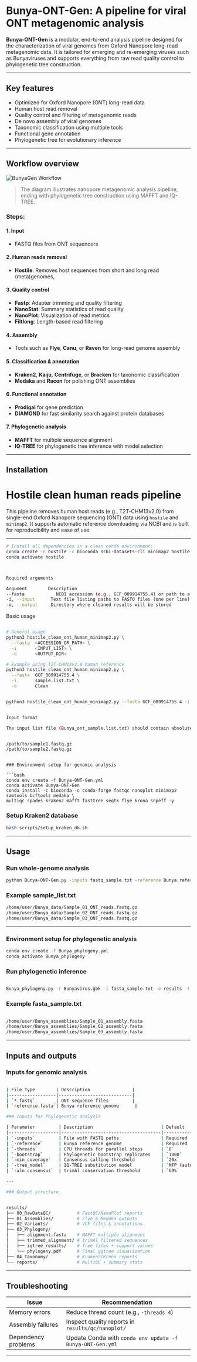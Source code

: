 
# Bunya-ONT-Gen: A pipeline for viral ONT metagenomic analysis

**Bunya-ONT-Gen** is a modular, end-to-end analysis pipeline designed for the characterization of viral genomes from Oxford Nanopore long-read metagenomic data. It is tailored for emerging and re-emerging viruses such as Bunyaviruses and supports everything from raw read quality control to phylogenetic tree construction.

---

## Key features

- Optimized for Oxford Nanopore (ONT) long-read data
- Human host read removal
- Quality control and filtering of metagenomic reads
- De novo assembly of viral genomes
- Taxonomic classification using multiple tools
- Functional gene annotation
- Phylogenetic tree for evolutionary inference


---

## Workflow overview

![BunyaGen Workflow](BunyaGen_Workflow.png)

> The diagram illustrates nanopore metagenomic analysis pipeline, ending with phylogenetic tree construction using MAFFT and IQ-TREE.

### Steps:


#### 1. **Input**
- FASTQ files from ONT sequencers

#### 2. **Human reads removal**
- **Hostile**: Removes host sequences from short and long read (meta)genomes,
  
#### 3. **Quality control**
- **Fastp**: Adapter trimming and quality filtering
- **NanoStat**: Summary statistics of read quality
- **NanoPlot**: Visualization of read metrics
- **Filtlong**: Length-based read filtering

#### 4. **Assembly**
- Tools such as **Flye**, **Canu**, or **Raven** for long-read genome assembly

#### 5. **Classification & annotation**
- **Kraken2**, **Kaiju**, **Centrifuge**, or **Bracken** for taxonomic classification
- **Medaka** and **Racon** for polishing ONT assemblies

#### 6. **Functional annotation**
- **Prodigal** for gene prediction
- **DIAMOND** for fast similarity search against protein databases

#### 7. **Phylogenetic analysis**
- **MAFFT** for multiple sequence alignment
- **IQ-TREE** for phylogenetic tree inference with model selection

---

## Installation

# Hostile clean human reads pipeline

This pipeline removes human host reads (e.g., T2T-CHM13v2.0) from single-end Oxford Nanopore sequencing (ONT) data using `hostile` and `minimap2`. It supports automatic reference downloading via NCBI and is built for reproducibility and ease of use.

---


```bash
# Install all dependencies in a clean conda environment:
conda create -n hostile -c bioconda ncbi-datasets-cli minimap2 hostile
conda activate hostile



Required arguments

Argument        Description
--fasta	           NCBI accession (e.g., GCF_009914755.4) or path to a local FASTA reference
-i, --input      Text file listing paths to FASTQ files (one per line)
-o, --output     Directory where cleaned results will be stored


```
Basic usage

```bash

# General usage
python3 hostile_clean_ont_human_minimap2.py \
  --fasta  <ACCESSION_OR_PATH> \
  -i       <INPUT_LIST> \
  -o       <OUTPUT_DIR>

# Example using T2T-CHM13v2.0 human reference
python3 hostile_clean_ont_human_minimap2.py \
  --fasta  GCF_009914755.4 \
  -i       sample.list.txt \
  -o       Clean

```
```bash

python3 hostile_clean_ont_human_minimap2.py --fasta GCF_009914755.4 -i sample.list.txt -o Clean

```

```bash

Input format

The input list file (Bunya_ont_sample.list.txt) should contain absolute or relative paths to single-end FASTQ files, one per line:


/path/to/sample1.fastq.gz
/path/to/sample2.fastq.gz

```

```

### Environment setup for genomic analysis

```bash
conda env create -f Bunya-ONT-Gen.yml
conda activate Bunya-ONT-Gen
conda install -c bioconda -c conda-forge fastqc nanoplot minimap2 samtools bcftools medaka \
multiqc spades kraken2 mafft fasttree seqtk flye krona snpeff -y

```

### Setup Kraken2 database

```bash
bash scripts/setup_kraken_db.sh

```

---

## Usage

### Run whole-genome analysis

```bash
python Bunya-ONT-Gen.py -inputs fastq_sample.txt -reference Bunya.reference.fasta -threads 8

```
### Example sample_list.txt

```bash
/home/user/Bunya_data/Sample_01_ONT_reads.fastq.gz
/home/user/Bunya_data/Sample_02_ONT_reads.fastq.gz
/home/user/Bunya_data/Sample_03_ONT_reads.fastq.gz

```
---

### Environment setup for phylogenetic analysis

```bash
conda env create -f Bunya_phylogeny.yml
conda activate Bunya_phylogeny

```

### Run phylogenetic inference

```bash

Bunya_phylogeny.py -r Bunyavirus.gbk -i fasta_sample.txt -o results -t 8 -b 1000

```

### Example fasta_sample.txt

```bash

/home/user/Bunya_assemblies/Sample_01_assembly.fasta
/home/user/Bunya_assemblies/Sample_02_assembly.fasta
/home/user/Bunya_assemblies/Sample_03_assembly.fasta

```
---

## Inputs and outputs

### Inputs for genomic analysis

```bash

| File Type        | Description                |
|------------------|----------------------------|
| `*.fastq`        | ONT sequence files         |
| `reference.fasta`| Bunya reference genome      |

### Inputs for Phylogenetic analysis

| Parameter         | Description                          | Default       |
|-------------------|--------------------------------------|---------------|
| `-inputs`         | File with FASTQ paths                | Required      |
| `-reference`      | Bunya reference genome               | Required      |
| `-threads`        | CPU threads for parallel steps       | `8`           |
| `-bootstrap`      | Phylogenetic bootstrap replicates    | `1000`        |
| `-min_coverage`   | Consensus calling threshold          | `20x`         |
| `-tree_model`     | IQ-TREE substitution model           | `MFP (auto)`  |
| `-aln_consensus`  | trimAl conservation threshold        | `60%`         |

---

### Output structure


results/
├── 00_RawDataQC/          # FastQC/NanoPlot reports
├── 01_Assemblies/         # Flye & Medaka outputs
├── 02_Variants/           # VCF files & annotations
├── 03_Phylogeny/
│   ├── alignment.fasta    # MAFFT multiple alignment
│   ├── trimmed_alignment/ # trimAl filtered sequences
│   ├── iqtree_results/    # Tree files + support values
│   └── phylogeny.pdf      # Final ggtree visualization
├── 04_Taxonomy/           # Kraken2/Krona reports
└── reports/               # MultiQC + summary stats

```

---

## Troubleshooting

| Issue               | Recommendation                                                  |
|---------------------|-----------------------------------------------------------------|
| Memory errors       | Reduce thread count (e.g., `-threads 4`)                        |
| Assembly failures   | Inspect quality reports in `results/qc/nanoplot/`               |
| Dependency problems | Update Conda with `conda env update -f Bunya-ONT-Gen.yml`            |


---


